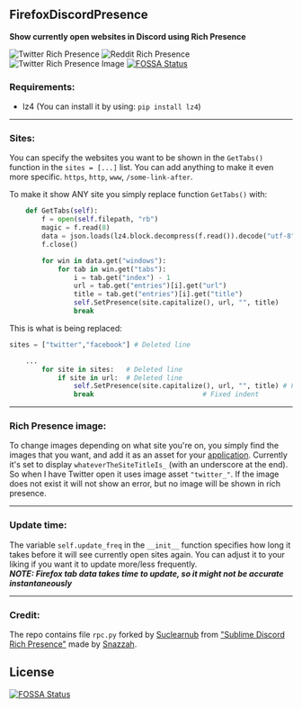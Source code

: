 ## FirefoxDiscordPresence
**Show currently open websites in Discord using Rich Presence**    

![Twitter Rich Presence](https://i.imgur.com/sy7JALQ.png)
![Reddit Rich Presence](https://i.imgur.com/aCFSMP5.png)
![Twitter Rich Presence Image](https://i.imgur.com/QwsKCiK.png)
[![FOSSA Status](https://app.fossa.io/api/projects/git%2Bgithub.com%2FBenTearzz%2FFirefoxDiscordPresence.svg?type=shield)](https://app.fossa.io/projects/git%2Bgithub.com%2FBenTearzz%2FFirefoxDiscordPresence?ref=badge_shield)

### Requirements:
* lz4 (You can install it by using: `pip install lz4`)

----

### Sites:
You can specify the websites you want to be shown in the `GetTabs()` function in the `sites = [...]` list.
You can add anything to make it even more specific. `https`, `http`, `www`, `/some-link-after`.

To make it show ANY site you simply replace function `GetTabs()` with:
```python
    def GetTabs(self):
		f = open(self.filepath, "rb")
		magic = f.read(8)
		data = json.loads(lz4.block.decompress(f.read()).decode("utf-8"))
		f.close()

		for win in data.get("windows"):
			for tab in win.get("tabs"):
				i = tab.get("index") - 1
				url = tab.get("entries")[i].get("url")
				title = tab.get("entries")[i].get("title")
				self.SetPresence(site.capitalize(), url, "", title)
				break
```
This is what is being replaced:
```python
sites = ["twitter","facebook"] # Deleted line

	...
		for site in sites: 	 # Deleted line
			if site in url:	 # Deleted line
				self.SetPresence(site.capitalize(), url, "", title) # Fixed indent
				break 						    # Fixed indent
```

----

### Rich Presence image:
To change images depending on what site you're on, you simply find the images that you want, and add it as an asset for your [application](https://discordapp.com/developers/applications/).
Currently it's set to display `whateverTheSiteTitleIs_` (with an underscore at the end). So when I have Twitter open it uses image asset `"twitter_"`. If the image does not exist it will not show an error, but no image will be shown in rich presence.

----

### Update time:
The variable `self.update_freq` in the  `__init__` function specifies how long it takes before it will see currently open sites again. You can adjust it to your liking if you want it to update more/less frequently.   
***NOTE: Firefox tab data takes time to update, so it might not be accurate instantaneously***

----

### Credit:
The repo contains file `rpc.py` forked by [Suclearnub](https://github.com/suclearnub/python-discord-rpc) from ["Sublime Discord Rich Presence"](https://github.com/Snazzah/SublimeDiscordRP) made by [Snazzah](https://github.com/Snazzah).


## License
[![FOSSA Status](https://app.fossa.io/api/projects/git%2Bgithub.com%2FBenTearzz%2FFirefoxDiscordPresence.svg?type=large)](https://app.fossa.io/projects/git%2Bgithub.com%2FBenTearzz%2FFirefoxDiscordPresence?ref=badge_large)